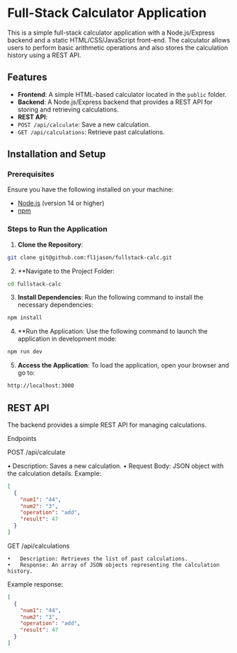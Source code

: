 # Full-Stack Calculator Application

This is a simple full-stack calculator application with a Node.js/Express backend and a static HTML/CSS/JavaScript
front-end. The calculator allows users to perform basic arithmetic operations and also stores the calculation history
using a REST API.

## Features

- **Frontend**: A simple HTML-based calculator located in the `public` folder.
- **Backend**: A Node.js/Express backend that provides a REST API for storing and retrieving calculations.
- **REST API**:
- `POST /api/calculate`: Save a new calculation.
- `GET /api/calculations`: Retrieve past calculations.

## Installation and Setup

### Prerequisites

Ensure you have the following installed on your machine:

- [Node.js](https://nodejs.org/) (version 14 or higher)
- [npm](https://www.npmjs.com/get-npm)

### Steps to Run the Application

1. **Clone the Repository**:

```bash
git clone git@github.com:fl1jason/fullstack-calc.git

```

2. \*\*Navigate to the Project Folder:

```bash
cd fullstack-calc
```

3. **Install Dependencies**:
   Run the following command to install the necessary dependencies:

```bash
npm install
```

4. \*\*Run the Application:
   Use the following command to launch the application in development mode:

```bash
npm run dev
```

5. **Access the Application**:
   To load the application, open your browser and go to:

```bash
http://localhost:3000
```

## REST API

The backend provides a simple REST API for managing calculations.

Endpoints

POST /api/calculate

• Description: Saves a new calculation.
• Request Body: JSON object with the calculation details.
Example:

```json
[
  {
    "num1": "44",
    "num2": "3",
    "operation": "add",
    "result": 47
  }
]
```

GET /api/calculations

    •	Description: Retrieves the list of past calculations.
    •	Response: An array of JSON objects representing the calculation history.

Example response:

```json
[
  {
    "num1": "44",
    "num2": "3",
    "operation": "add",
    "result": 47
  }
]
```
